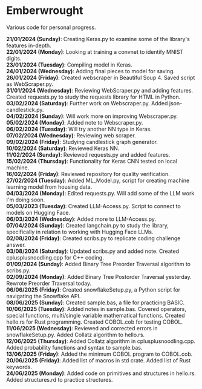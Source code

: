 # Emberwrought
Various code for personal progress. 

<b>21/01/2024 (Sunday)</b>: Creating Keras.py to examine some of the library's features in-depth.  
<b>22/01/2024 (Monday)</b>: Looking at training a convnet to identify MNIST digits.   
<b>23/01/2024 (Tuesday)</b>: Compiling model in Keras.  
<b>24/01/2024 (Wednesday)</b>: Adding final pieces to model for saving.  
<b>26/01/2024 (Friday)</b>: Created webscraper in Beautiful Soup 4. Saved script as WebScraper.py.  
<b>31/01/2024 (Wednesday)</b>: Reviewing WebScraper.py and adding features. Created requests.py to study the requests library for HTML in Python.  
<b>03/02/2024 (Saturday)</b>: Further work on Webscraper.py. Added json-candlestick.py.  
<b>04/02/2024 (Sunday)</b>: Will work more on improving Webscraper.py.  
<b>05/02/2024 (Monday)</b>: Added note to Webscraper.py.  
<b>06/02/2024 (Tuesday)</b>: Will try another NN type in Keras.  
<b>07/02/2024 (Wednesday)</b>: Reviewing web scraper.  
<b>09/02/2024 (Friday)</b>: Studying candlestick graph generator.  
<b>10/02/2024 (Saturday)</b>: Reviewed Keras NN.  
<b>11/02/2024 (Sunday)</b>: Reviewed requests.py and added features.   
<b>15/02/2024 (Thursday)</b>: Functionality for Keras CNN tested on local machine.  
<b>16/02/2024 (Friday)</b>: Reviewed repository for quality verification.  
<b>27/02/2024 (Tuesday)</b>: Added ML_Model.py, script for creating machine learning model from housing data.  
<b>04/03/2024 (Monday)</b>: Edited requests.py. Will add some of the LLM work I'm doing soon.  
<b>05/03/2023 (Tuesday)</b>: Created LLM-Access.py. Script to connect to models on Hugging Face.  
<b>06/03/2024 (Wednesday)</b>: Added more to LLM-Access.py.  
<b>07/04/2024 (Sunday)</b>: Created langchain.py to study the library, specifically in relation to working with Hugging Face LLMs.   
<b>02/08/2024 (Friday)</b>: Created scribs.py to replicate coding challenge answer.   
<b>03/08/2024 (Saturday)</b>: Updated scribs.py and added note. Created cplusplusnoodling.cpp for C++ coding.  
<b>01/09/2024 (Sunday)</b>: Added Binary Tree Preorder Traversal algorithm to scribs.py.  
<b>02/09/2024 (Monday)</b>: Added Binary Tree Postorder Traversal yesterday. Rewrote Preorder Traversal today.  
<b>06/06/2025 (Friday)</b>: Created snowflakeSetup.py, a Python script for navigating the Snowflake API.  
<b>08/06/2025 (Sunday)</b>: Created sample.bas, a file for practicing BASIC.  
<b>10/06/2025 (Tuesday)</b>: Added notes in sample.bas. Covered operators, special functions, multi/single variable mathematical functions. Created hello.rs for Rust programming. Created COBOL.cob for testing COBOL. 
<b>11/06/2025 (Wednesday)</b>: Reviewed and corrected errors in snowflakeSetup.py. Added Collatz algorithm to hello.rs.  
<b>12/06/2025 (Thursday)</b>: Added Collatz algorithm in cplusplusnoodling.cpp. Added probability functions and syntax to sample.bas.  
<b>13/06/2025 (Friday)</b>: Added the minimum COBOL program to COBOL.cob.  
<b>20/06/2025 (Friday)</b>: Added list of macros in std crate. Added list of Rust keywords.  
<b>24/06/2025 (Monday)</b>: Added code on primitives and structures in hello.rs. Added structures.rd to practice structures. 




